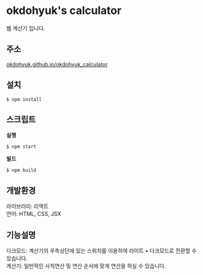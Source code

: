 # okdohyuk's calculator

웹 계산기 입니다.

## 주소

[okdohyuk.github.io/okdohyuk_calculator](https://okdohyuk.github.io/okdohyuk_calculator/)

## 설치
```
$ npm install
```

## 스크립트
**실행**
```
$ npm start
```
**빌드**
```
$ npm build
```

## 개발환경

라이브러리: 리액트  
언어: HTML, CSS, JSX

## 기능설명

다크모드: 계산기의 우측상단에 있는 스위치를 이용하여 라이트 • 다크모드로 전환할 수 있습니다.  
계산기: 일반적인 사칙연산 및 연산 순서에 맞게 연산을 하실 수 있습니다.